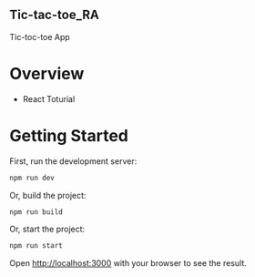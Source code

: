 ## Tic-tac-toe_RA
Tic-toc-toe App

# Overview

- React Toturial

# Getting Started

First, run the development server:

```bash
npm run dev
```

Or, build the project:

```bash
npm run build
```

Or, start the project:

```bash
npm run start
```

Open [http://localhost:3000](http://localhost:3000) with your browser to see the result.
